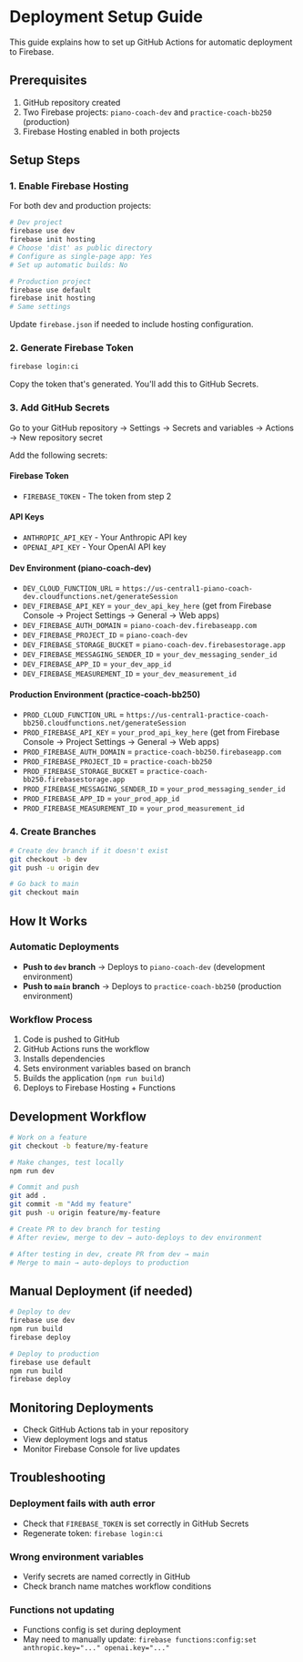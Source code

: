 # Deployment Setup Guide

This guide explains how to set up GitHub Actions for automatic deployment to Firebase.

## Prerequisites

1. GitHub repository created
2. Two Firebase projects: `piano-coach-dev` and `practice-coach-bb250` (production)
3. Firebase Hosting enabled in both projects

## Setup Steps

### 1. Enable Firebase Hosting

For both dev and production projects:

```bash
# Dev project
firebase use dev
firebase init hosting
# Choose 'dist' as public directory
# Configure as single-page app: Yes
# Set up automatic builds: No

# Production project
firebase use default
firebase init hosting
# Same settings
```

Update `firebase.json` if needed to include hosting configuration.

### 2. Generate Firebase Token

```bash
firebase login:ci
```

Copy the token that's generated. You'll add this to GitHub Secrets.

### 3. Add GitHub Secrets

Go to your GitHub repository → Settings → Secrets and variables → Actions → New repository secret

Add the following secrets:

#### Firebase Token
- `FIREBASE_TOKEN` - The token from step 2

#### API Keys
- `ANTHROPIC_API_KEY` - Your Anthropic API key
- `OPENAI_API_KEY` - Your OpenAI API key

#### Dev Environment (piano-coach-dev)
- `DEV_CLOUD_FUNCTION_URL` = `https://us-central1-piano-coach-dev.cloudfunctions.net/generateSession`
- `DEV_FIREBASE_API_KEY` = `your_dev_api_key_here` (get from Firebase Console → Project Settings → General → Web apps)
- `DEV_FIREBASE_AUTH_DOMAIN` = `piano-coach-dev.firebaseapp.com`
- `DEV_FIREBASE_PROJECT_ID` = `piano-coach-dev`
- `DEV_FIREBASE_STORAGE_BUCKET` = `piano-coach-dev.firebasestorage.app`
- `DEV_FIREBASE_MESSAGING_SENDER_ID` = `your_dev_messaging_sender_id`
- `DEV_FIREBASE_APP_ID` = `your_dev_app_id`
- `DEV_FIREBASE_MEASUREMENT_ID` = `your_dev_measurement_id`

#### Production Environment (practice-coach-bb250)
- `PROD_CLOUD_FUNCTION_URL` = `https://us-central1-practice-coach-bb250.cloudfunctions.net/generateSession`
- `PROD_FIREBASE_API_KEY` = `your_prod_api_key_here` (get from Firebase Console → Project Settings → General → Web apps)
- `PROD_FIREBASE_AUTH_DOMAIN` = `practice-coach-bb250.firebaseapp.com`
- `PROD_FIREBASE_PROJECT_ID` = `practice-coach-bb250`
- `PROD_FIREBASE_STORAGE_BUCKET` = `practice-coach-bb250.firebasestorage.app`
- `PROD_FIREBASE_MESSAGING_SENDER_ID` = `your_prod_messaging_sender_id`
- `PROD_FIREBASE_APP_ID` = `your_prod_app_id`
- `PROD_FIREBASE_MEASUREMENT_ID` = `your_prod_measurement_id`

### 4. Create Branches

```bash
# Create dev branch if it doesn't exist
git checkout -b dev
git push -u origin dev

# Go back to main
git checkout main
```

## How It Works

### Automatic Deployments

- **Push to `dev` branch** → Deploys to `piano-coach-dev` (development environment)
- **Push to `main` branch** → Deploys to `practice-coach-bb250` (production environment)

### Workflow Process

1. Code is pushed to GitHub
2. GitHub Actions runs the workflow
3. Installs dependencies
4. Sets environment variables based on branch
5. Builds the application (`npm run build`)
6. Deploys to Firebase Hosting + Functions

## Development Workflow

```bash
# Work on a feature
git checkout -b feature/my-feature

# Make changes, test locally
npm run dev

# Commit and push
git add .
git commit -m "Add my feature"
git push -u origin feature/my-feature

# Create PR to dev branch for testing
# After review, merge to dev → auto-deploys to dev environment

# After testing in dev, create PR from dev → main
# Merge to main → auto-deploys to production
```

## Manual Deployment (if needed)

```bash
# Deploy to dev
firebase use dev
npm run build
firebase deploy

# Deploy to production
firebase use default
npm run build
firebase deploy
```

## Monitoring Deployments

- Check GitHub Actions tab in your repository
- View deployment logs and status
- Monitor Firebase Console for live updates

## Troubleshooting

### Deployment fails with auth error
- Check that `FIREBASE_TOKEN` is set correctly in GitHub Secrets
- Regenerate token: `firebase login:ci`

### Wrong environment variables
- Verify secrets are named correctly in GitHub
- Check branch name matches workflow conditions

### Functions not updating
- Functions config is set during deployment
- May need to manually update: `firebase functions:config:set anthropic.key="..." openai.key="..."`
